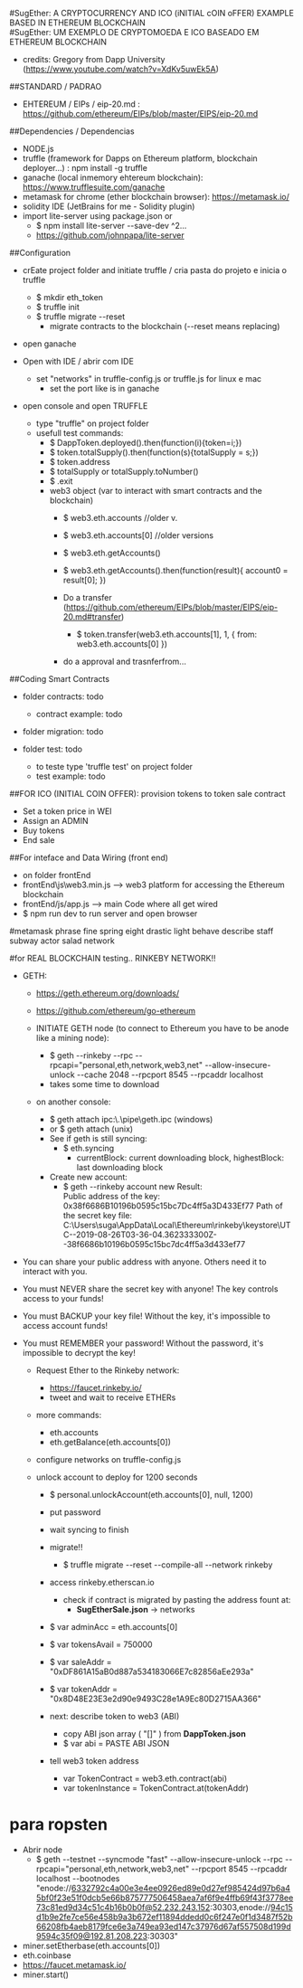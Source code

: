 #SugEther: A CRYPTOCURRENCY AND ICO (iNITIAL cOIN oFFER) EXAMPLE BASED IN ETHEREUM BLOCKCHAIN   
#SugEther: UM EXEMPLO DE CRYPTOMOEDA E ICO BASEADO EM ETHEREUM BLOCKCHAIN   

- credits: Gregory from Dapp University (https://www.youtube.com/watch?v=XdKv5uwEk5A)


##STANDARD / PADRAO
- EHTEREUM / EIPs / eip-20.md : https://github.com/ethereum/EIPs/blob/master/EIPS/eip-20.md

##Dependencies / Dependencias
- NODE.js
- truffle (framework for Dapps on Ethereum platform, blockchain deployer...) : npm install -g truffle
- ganache (local inmemory ehtereum blockchain): https://www.trufflesuite.com/ganache
- metamask for chrome (ether blockchain browser): https://metamask.io/
- solidity IDE (JetBrains for me  - Solidity plugin) 
- import lite-server using package.json or 
    - $  npm install lite-server --save-dev ^2...
    - https://github.com/johnpapa/lite-server

##Configuration 
- crEate project folder and initiate truffle / cria pasta do projeto e inicia o truffle
    - $ mkdir eth_token
    - $ truffle init
    - $ truffle migrate --reset
        - migrate contracts to the blockchain (--reset means replacing)

- open ganache
- Open with IDE / abrir com IDE
    - set "networks" in truffle-config.js or truffle.js for linux e mac
        - set the port like is in ganache
        
- open console and open TRUFFLE
    - type "truffle" on project folder
    - usefull test commands:
        - $ DappToken.deployed().then(function(i){token=i;})
        - $ token.totalSupply().then(function(s){totalSupply = s;})
        - $ token.address
        - $ totalSupply or totalSupply.toNumber()
        - $ .exit
        - web3 object (var to interact with smart contracts and the blockchain)
            - $ web3.eth.accounts //older v.
            - $ web3.eth.accounts[0] //older versions
            - $ web3.eth.getAccounts()
            - $ web3.eth.getAccounts().then(function(result){ account0 = result[0]; })

            - Do a transfer (https://github.com/ethereum/EIPs/blob/master/EIPS/eip-20.md#transfer)
                - $ token.transfer(web3.eth.accounts[1], 1, { from: web3.eth.accounts[0] })
            - do a approval and trasnferfrom... 
    
##Coding Smart Contracts

- folder contracts: todo
    - contract example: todo
    
- folder migration: todo

- folder test:    todo
    - to teste type 'truffle test' on project folder 
    - test example: todo
    
    
##FOR ICO (INITIAL COIN OFFER): provision tokens to token sale contract
- Set a token price in WEI
- Assign an ADMIN
- Buy tokens
- End sale

##For inteface and Data Wiring (front end)
- on folder frontEnd
- frontEnd\js\web3.min.js --> web3 platform for accessing the Ethereum blockchain
- frontEnd/js/app.js --> main Code where all get wired
- $ npm run dev to run server and open browser

#metamask phrase
fine spring eight drastic light behave
describe staff subway actor salad network

#for REAL BLOCKCHAIN testing.. RINKEBY NETWORK!!
- GETH:
    - https://geth.ethereum.org/downloads/ 
    - https://github.com/ethereum/go-ethereum
    
    - INITIATE GETH node (to connect to Ethereum you have to be  anode like a mining node):
        - $ geth --rinkeby --rpc --rpcapi="personal,eth,network,web3,net" --allow-insecure-unlock --cache 2048 --rpcport 8545 --rpcaddr localhost
        - takes some time to download
    - on another console:
        - $ geth attach ipc:\\.\pipe\geth.ipc (windows)
        - or $ geth attach (unix)
        - See if geth is still syncing:
            - $ eth.syncing
                - currentBlock: current downloading block, highestBlock: last downloading block
        - Create new account:
            - $ geth --rinkeby account new
Result:            
Public address of the key:   0x38f6686B10196b0595c15bc7Dc4ff5a3D433Ef77
Path of the secret key file: C:\Users\suga\AppData\Local\Ethereum\rinkeby\keystore\UTC--2019-08-26T03-36-04.362333300Z--38f6686b10196b0595c15bc7dc4ff5a3d433ef77
- You can share your public address with anyone. Others need it to interact with you.
- You must NEVER share the secret key with anyone! The key controls access to your funds!
- You must BACKUP your key file! Without the key, it's impossible to access account funds!
- You must REMEMBER your password! Without the password, it's impossible to decrypt the key!

    - Request Ether to the Rinkeby network:
        - https://faucet.rinkeby.io/
        - tweet and wait to receive  ETHERs
    
    - more commands:
        -  eth.accounts
        -  eth.getBalance(eth.accounts[0])        
    
    - configure networks on truffle-config.js
    - unlock account to deploy for 1200 seconds
        - $ personal.unlockAccount(eth.accounts[0], null, 1200)
        - put password
        - wait syncing to finish
        - migrate!!
            - $ truffle migrate --reset --compile-all --network rinkeby
        
        - access rinkeby.etherscan.io 
            - check if contract is migrated by pasting the address fount at:
                - **SugEtherSale.json** -> networks                
                   
        - $ var adminAcc = eth.accounts[0]        
        - $ var tokensAvail = 750000
        - $ var saleAddr = "0xDF861A15aB0d887a534183066E7c82856aEe293a"
        - $ var tokenAddr = "0x8D48E23E3e2d90e9493C28e1A9Ec80D2715AA366"
                
        - next: describe token to web3 (ABI)
            - copy ABI json array ( "[]" ) from **DappToken.json** 
            - $ var abi = PASTE ABI JSON 
        
        - tell web3 token address
            - var TokenContract = web3.eth.contract(abi)
            - var tokenInstance = TokenContract.at(tokenAddr)
     
                
# para ropsten
- Abrir node
    - $ geth --testnet --syncmode "fast" --allow-insecure-unlock --rpc --rpcapi="personal,eth,network,web3,net" --rpcport 8545 --rpcaddr localhost  --bootnodes "enode://6332792c4a00e3e4ee0926ed89e0d27ef985424d97b6a45bf0f23e51f0dcb5e66b875777506458aea7af6f9e4ffb69f43f3778ee73c81ed9d34c51c4b16b0b0f@52.232.243.152:30303,enode://94c15d1b9e2fe7ce56e458b9a3b672ef11894ddedd0c6f247e0f1d3487f52b66208fb4aeb8179fce6e3a749ea93ed147c37976d67af557508d199d9594c35f09@192.81.208.223:30303"         
- miner.setEtherbase(eth.accounts[0])
- eth.coinbase
- https://faucet.metamask.io/
- miner.start()

      
     
    

